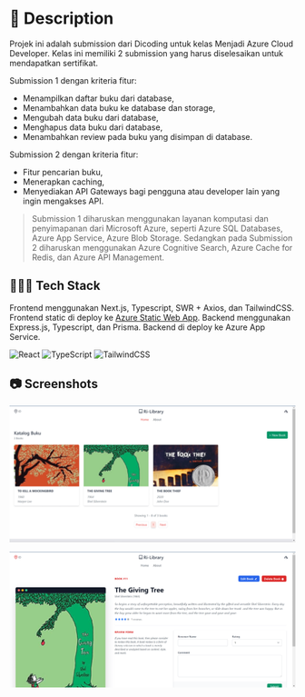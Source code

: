 # 📃 Description

Projek ini adalah submission dari Dicoding untuk kelas Menjadi Azure Cloud Developer. Kelas ini memiliki 2 submission yang harus diselesaikan untuk mendapatkan sertifikat.

Submission 1 dengan kriteria fitur:

- Menampilkan daftar buku dari database,
- Menambahkan data buku ke database dan storage,
- Mengubah data buku dari database,
- Menghapus data buku dari database,
- Menambahkan review pada buku yang disimpan di database.

Submission 2 dengan kriteria fitur:

- Fitur pencarian buku,
- Menerapkan caching,
- Menyediakan API Gateways bagi pengguna atau developer lain yang ingin mengakses API.

> Submission 1 diharuskan menggunakan layanan komputasi dan penyimapanan dari Microsoft Azure, seperti Azure SQL Databases, Azure App Service, Azure Blob Storage. Sedangkan pada Submission 2 diharuskan menggunakan Azure Cognitive Search, Azure Cache for Redis, dan Azure API Management.

## 👨🏻‍💻 Tech Stack

Frontend menggunakan Next.js, Typescript, SWR + Axios, dan TailwindCSS.
Frontend static di deploy ke [Azure Static Web App](https://mango-ocean-0d4421c00.azurestaticapps.net/).
Backend menggunakan Express.js, Typescript, dan Prisma.
Backend di deploy ke Azure App Service.

![React](https://img.shields.io/badge/React-React-61DAFB?style=for-the-badge&logo=react)
![TypeScript](https://img.shields.io/badge/Typescript-Typescript-3178C6?style=for-the-badge&logo=typescript)
![TailwindCSS](https://img.shields.io/badge/TailwindCSS-TailwindCSS-38B2AC?style=for-the-badge&logo=tailwind-css)

## 📷 Screenshots

<p align="center">
  <a href="https://mango-ocean-0d4421c00.azurestaticapps.net/">
    <img src="./ri-library.png" alt="ri-library" border="0">
  </a>
</p>

<p align="center">
  <a href="https://mango-ocean-0d4421c00.azurestaticapps.net/">
    <img src="./book-detail.png" alt="ri-library book detail" border="0">
  </a>
</p>
